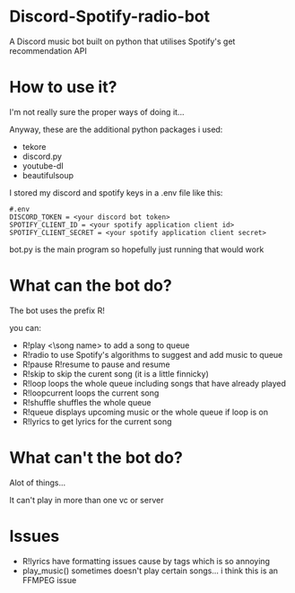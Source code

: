 # Discord-Spotify-radio-bot
A Discord music bot built on python that utilises Spotify's get recommendation API

# How to use it?
I'm not really sure the proper ways of doing it...

Anyway, these are the additional python packages i used:

- tekore
- discord.py
- youtube-dl
- beautifulsoup


I stored my discord and spotify keys in a .env file like this:
```
#.env
DISCORD_TOKEN = <your discord bot token>
SPOTIFY_CLIENT_ID = <your spotify application client id>
SPOTIFY_CLIENT_SECRET = <your spotify application client secret>
```

bot.py is the main program so hopefully just running that would work

# What can the bot do?
The bot uses the prefix R!

you can:

- R!play <\song name> to add a song to queue
- R!radio to use Spotify's algorithms to suggest and add music to queue
- R!pause R!resume to pause and resume
- R!skip to skip the curent song (it is a little finnicky)
- R!loop loops the whole queue including songs that have already played
- R!loopcurrent loops the current song
- R!shuffle shuffles the whole queue
- R!queue displays upcoming music or the whole queue if loop is on
- R!lyrics to get lyrics for the current song

# What can't the bot do?
Alot of things...

It can't play in more than one vc or server

# Issues
- R!lyrics have formatting issues cause by <a> tags which is so annoying
- play_music() sometimes doesn't play certain songs... i think this is an FFMPEG issue

